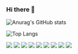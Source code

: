 ### Hi there 👋

<!--
**harrysci/harrysci** is a ✨ _special_ ✨ repository because its `README.md` (this file) appears on your GitHub profile.

Here are some ideas to get you started:

- 🔭 I’m currently working on ...
- 🌱 I’m currently learning ...
- 👯 I’m looking to collaborate on ...
- 🤔 I’m looking for help with ...
- 💬 Ask me about ...
- 📫 How to reach me: ...
- 😄 Pronouns: ...
- ⚡ Fun fact: ...
-->

![Anurag's GitHub stats](https://github-readme-stats.vercel.app/api?username=harrysci&show_icons=true&theme=gruvbox)

![Top Langs](https://github-readme-stats.vercel.app/api/top-langs/?username=6810779s&layout=compact&theme=tokyonight)

<img src="https://img.shields.io/badge/NOTION-#ffffff?style=for-the-badge&logo=notion&logoColor=#ffffff"/>

<img src="https://img.shields.io/badge/react-ffffff?style=for-the-badge&logo=react&logoColor=#40AEF0"/>
<img src="https://img.shields.io/badge/typescript-ffffff?style=for-the-badge&logo=typescript&logoColor=#004088"/>
<img src="https://img.shields.io/badge/python-ffffff?style=for-the-badge&logo=python&logoColor=#F7DF1E"/>
<img src="https://img.shields.io/badge/Flask-ffffff?style=for-the-badge&logo=Flask&logoColor=#000000"/>
<img src="https://img.shields.io/badge/html-ffffff?style=for-the-badge&logo=html&logoColor=#FF9E0F"/>
<img src="https://img.shields.io/badge/css-ffffff?style=for-the-badge&logo=css&logoColor=#FFCC22"/>
<img src="https://img.shields.io/badge/javascript-ffffff?style=for-the-badge&logo=javascript&logoColor=#F7DF1E"/>

<img src="https://img.shields.io/badge/Amazon Aws-ffffff?style=for-the-badge&logo=AmazonAws&logoColor=#FF9900"/>
